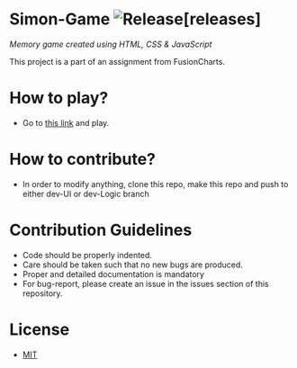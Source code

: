 # Simon-Game	![Release][release-image][releases]

*Memory game created using HTML, CSS & JavaScript*

[release-image]: http://img.shields.io/badge/release-1.0-blue.svg?style=flat

This project is a part of an assignment from FusionCharts.

# How to play?
+ Go to [this link](https://priyanjitdey94.github.io) and play.


# How to contribute?
+ In order to modify anything, clone this repo, make this repo and push to either dev-UI or dev-Logic branch

# Contribution Guidelines
+ Code should be properly indented.
+ Care should be taken such that no new bugs are produced.
+ Proper and detailed documentation is mandatory
+ For bug-report, please create an issue in the issues section of this repository.

# License
+ [MIT](https://opensource.org/licenses/MIT)
